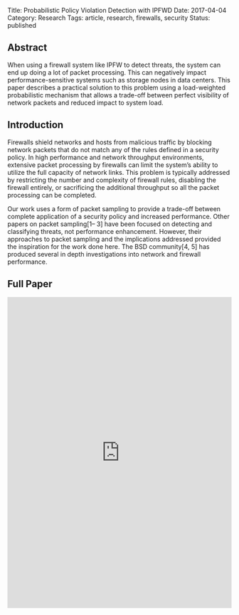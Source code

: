 Title: Probabilistic Policy Violation Detection with IPFWD
Date: 2017-04-04
Category: Research
Tags: article, research, firewalls, security
Status: published

## Abstract

When using a firewall system like IPFW to detect
threats, the system can end up doing a lot of packet processing.
This can negatively impact performance-sensitive systems such as
storage nodes in data centers. This paper describes a practical
solution to this problem using a load-weighted probabilistic
mechanism that allows a trade-off between perfect visibility of
network packets and reduced impact to system load.


## Introduction

Firewalls shield networks and hosts from malicious traffic
by blocking network packets that do not match any of the
rules defined in a security policy. In high performance and
network throughput environments, extensive packet processing
by firewalls can limit the system’s ability to utilize the full
capacity of network links. This problem is typically addressed
by restricting the number and complexity of firewall rules,
disabling the firewall entirely, or sacrificing the additional
throughput so all the packet processing can be completed.

Our work uses a form of packet sampling to provide a
trade-off between complete application of a security policy and
increased performance. Other papers on packet sampling[1–
3] have been focused on detecting and classifying threats,
not performance enhancement. However, their approaches to
packet sampling and the implications addressed provided the
inspiration for the work done here. The BSD community[4, 5]
has produced several in depth investigations into network and
firewall performance.


## Full Paper

<iframe src="https://docs.google.com/gview?url=https://public.anardil.net/Projects/PPVDwIPFWD.pdf&embedded=true" style="width:100%; height:700px;" frameborder="0"></iframe>
